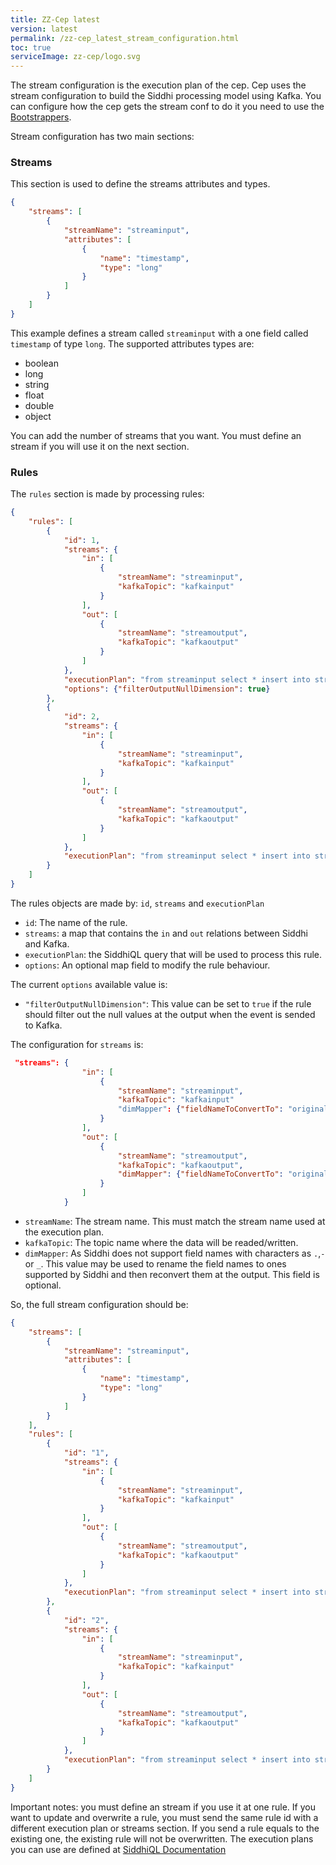 ```yaml
---
title: ZZ-Cep latest
version: latest
permalink: /zz-cep_latest_stream_configuration.html
toc: true
serviceImage: zz-cep/logo.svg
---
```


The stream configuration is the execution plan of the cep. Cep uses the stream configuration to build the Siddhi processing model using Kafka. You can configure how the cep gets the stream conf to do it you need to use the [Bootstrappers](/zz-cep_{{page.version}}_bootstrapper.html).

Stream configuration has two main sections:

### Streams

This section is used to define the streams attributes and types.

```json
{
    "streams": [
        {
            "streamName": "streaminput",
            "attributes": [
                {
                    "name": "timestamp",
                    "type": "long"
                }
            ]
        }
    ]
}
```

This example defines a stream called `streaminput` with a one field called `timestamp` of type `long`.
The supported attributes types are:
* boolean
* long
* string
* float
* double
* object

You can add the number of streams that you want. You must define an stream if you will use it on the next section.


### Rules

The `rules` section is made by processing rules:

```json
{
    "rules": [
        {
            "id": 1,
            "streams": {
                "in": [
                    {
                        "streamName": "streaminput",
                        "kafkaTopic": "kafkainput"
                    }
                ],
                "out": [
                    {
                        "streamName": "streamoutput",
                        "kafkaTopic": "kafkaoutput"
                    }
                ]
            },
            "executionPlan": "from streaminput select * insert into streamoutput",
            "options": {"filterOutputNullDimension": true}
        },
        {
            "id": 2,
            "streams": {
                "in": [
                    {
                        "streamName": "streaminput",
                        "kafkaTopic": "kafkainput"
                    }
                ],
                "out": [
                    {
                        "streamName": "streamoutput",
                        "kafkaTopic": "kafkaoutput"
                    }
                ]
            },
            "executionPlan": "from streaminput select * insert into streamoutput"
        }
    ]
}
```

The rules objects are made by: `id`, `streams` and `executionPlan`

* `id`: The name of the rule.
* `streams`: a map that contains the `in` and `out` relations between Siddhi and Kafka.
* `executionPlan`: the SiddhiQL query that will be used to process this rule.
* `options`: An optional map field to modify the rule behaviour.

The current `options` available value is:

* `"filterOutputNullDimension"`: This value can be set to `true` if the rule should filter out the null values at the output when the event is sended to Kafka.

The configuration for `streams` is:

```json
 "streams": {
                "in": [
                    {
                        "streamName": "streaminput",
                        "kafkaTopic": "kafkainput"
                        "dimMapper": {"fieldNameToConvertTo": "originalKafkaFieldName"}
                    }
                ],
                "out": [
                    {
                        "streamName": "streamoutput",
                        "kafkaTopic": "kafkaoutput",
                        "dimMapper": {"fieldNameToConvertTo": "originalKafkaFieldName"}
                    }
                ]
            }
```

* `streamName`: The stream name. This must match the stream name used at the execution plan.
* `kafkaTopic`: The topic name where the data will be readed/written.
* `dimMapper`: As Siddhi does not support field names with characters as `.`,`-`or `_`.
This value may be used to rename the field names to ones supported by Siddhi and then reconvert them at the output. This field is optional.


So, the full stream configuration should be:

```json
{
    "streams": [
        {
            "streamName": "streaminput",
            "attributes": [
                {
                    "name": "timestamp",
                    "type": "long"
                }
            ]
        }
    ],
    "rules": [
        {
            "id": "1",
            "streams": {
                "in": [
                    {
                        "streamName": "streaminput",
                        "kafkaTopic": "kafkainput"
                    }
                ],
                "out": [
                    {
                        "streamName": "streamoutput",
                        "kafkaTopic": "kafkaoutput"
                    }
                ]
            },
            "executionPlan": "from streaminput select * insert into streamoutput"
        },
        {
            "id": "2",
            "streams": {
                "in": [
                    {
                        "streamName": "streaminput",
                        "kafkaTopic": "kafkainput"
                    }
                ],
                "out": [
                    {
                        "streamName": "streamoutput",
                        "kafkaTopic": "kafkaoutput"
                    }
                ]
            },
            "executionPlan": "from streaminput select * insert into streamoutput"
        }
    ]
}
```

Important notes: you must define an stream if you use it at one rule. If you want to update and overwrite a rule, you must send the same rule id with a different execution plan or streams section. If you send
a rule equals to the existing one, the existing rule will not be overwritten.
The execution plans you can use are defined at [SiddhiQL Documentation](https://wso2.github.io/siddhi/documentation/siddhi-4.0/#query)
